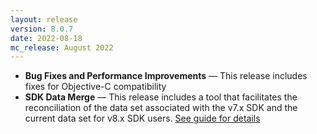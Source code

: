 ```yaml
---
layout: release
version: 8.0.7
date: 2022-08-18
mc_release: August 2022
---
```


* **Bug Fixes and Performance Improvements** — This release includes fixes for Objective-C compatibility
* **SDK Data Merge** — This release includes a tool that facilitates the reconciliation of the data set associated with the v7.x SDK and the current data set for v8.x SDK users. [See guide for details](/MarketingCloudSDK-iOS/trouble/trouble-coredata-migration.html)
